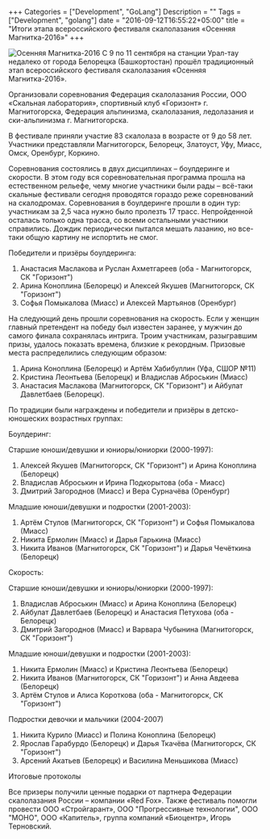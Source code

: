 +++
Categories = ["Development", "GoLang"]
Description = ""
Tags = ["Development", "golang"]
date = "2016-09-12T16:55:22+05:00"
title = "Итоги этапа всероссийского фестиваля скалолазания «Осенняя Магнитка-2016»"
+++

![Осенняя Магнитка-2016](/images/om2016.jpg)
С 9 по 11 сентября на станции Урал-тау недалеко от города Белорецка (Башкортостан) прошёл традиционный этап всероссийского фестиваля скалолазания «Осенняя Магнитка-2016».

<!--more-->

Организовали соревнования Федерация скалолазания России, ООО «Скальная лаборатория», спортивный клуб «Горизонт» г. Магнитогорска, Федерация альпинизма, скалолазания, ледолазания и ски-альпинизма г. Магнитогорска.

В фестивале приняли участие 83 скалолаза в возрасте от 9 до 58 лет. Участники представляли Магнитогорск, Белорецк, Златоуст, Уфу, Миасс, Омск, Оренбург, Коркино.

Соревнования состоялись в двух дисциплинах – боулдеринге и скорости. В этом году вся соревновательная программа прошла на естественном рельефе, чему многие участники были рады – всё-таки скальные фестивали сегодня проводятся гораздо реже соревнований на скалодромах. Соревнования в боулдеринге прошли в один тур: участникам за 2,5 часа нужно было пролезть 17 трасс. Непройденной осталась только одна трасса, со всеми остальными участники справились. Дождик периодически пытался мешать лазанию, но все-таки общую картину не испортить не смог.

Победители и призёры боулдеринга:

1. Анастасия Маслакова и Руслан Ахметгареев (оба - Магнитогорск, СК "Горизонт")
2. Арина Коноплина (Белорецк) и Алексей Якушев (Магнитогорск, СК "Горизонт")
3. Софья Помыкалова (Миасс) и Алексей Мартьянов (Оренбург)

На следующий день прошли соревнования на скорость. Если у женщин главный претендент на победу был известен заранее, у мужчин до самого финала сохранялась интрига. Троим участникам, разыгравшим призы, удалось показать времена, близкие к рекордным. Призовые места распределились следующим образом:

1. Арина Коноплина (Белорецк) и Артём Хабибуллин (Уфа, СШОР №11)
2. Кристина Леонтьева (Белорецк) и Владислав Аброськин (Миасс)
3. Анастасия Маслакова (Магнитогорск, СК "Горизонт") и Айбулат Давлетбаев (Белорецк).

По традиции были награждены и победители и призёры в детско-юношеских возрастных группах:

Боулдеринг:

Старшие юноши/девушки и юниоры/юниорки (2000-1997):

1. Алексей Якушев (Магнитогорск, СК "Горизонт") и Арина Коноплина (Белорецк)
2. Владислав Аброськин и Ирина Подкорытова (оба - Миасс)
3. Дмитрий Загороднов (Миасс) и Вера Сурначёва (Оренбург)

Младшие юноши/девушки и подростки (2001-2003):

1. Артём Стулов (Магнитогорск, СК "Горизонт") и Софья Помыкалова (Миасс)
2. Никита Ермолин (Миасс) и Дарья Гарькина (Миасс)
3. Никита Иванов (Магнитогорск, СК "Горизонт") и Дарья Чечёткина (Белорецк)

Скорость:

Старшие юноши/девушки и юниоры/юниорки (2000-1997):

1. Владислав Аброськин (Миасс) и Арина Коноплина (Белорецк)
2. Айбулат Давлетбаев (Белорецк) и Анастасия Петухова (оба - Белорецк)
3. Дмитрий Загороднов (Миасс) и Варвара Чубынина (Магнитогорск, СК "Горизонт")

Младшие юноши/девушки и подростки (2001-2003):

1. Никита Ермолин (Миасс) и Кристина Леонтьева (Белорецк)
2. Никита Иванов (Магнитогорск, СК "Горизонт") и Анна Авдеева (Белорецк)
3. Артём Стулов и Алиса Короткова (оба - Магнитогорск, СК "Горизонт")

Подростки девочки и мальчики (2004-2007)

1. Никита Курило (Миасс) и Полина Коноплина (Белорецк)
2. Ярослав Гарабурдо (Белорецк) и Дарья Ткачёва (Магнитогорск, СК "Горизонт")
3. Арсений Акатьев (Белорецк) и Василина Меньшикова (Миасс)

Итоговые протоколы

Все призеры получили ценные подарки от партнера Федерации скалолазания России – компании «Red Fox».
 Также фестиваль помогли провести ООО «Стройгарант», ООО "Прогрессивные технологии", ООО "МОНО", 
ООО «Капитель», группа компаний «Биоцентр», Игорь Терновский.
